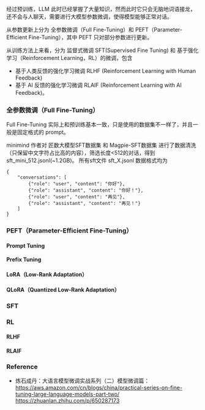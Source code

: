 经过预训练，LLM 此时已经掌握了大量知识，然而此时它只会无脑地词语接龙，还不会与人聊天，需要进行大模型参数微调，使得模型能够正常对话。

从参数更新上分为 全参数微调（Full Fine-Tuning）和 PEFT（Parameter-Efficient Fine-Tuning），其中 PEFT 只对部分参数进行更新。

从训练方法上来看，分为 监督式微调 SFT(Supervised Fine Tuning) 和 基于强化学习（Reinforcement Learning，RL）的微调，包含
- 基于人类反馈的强化学习微调 RLHF (Reinforcement Learning with Human Feedback) 
- 基于 AI 反馈的强化学习微调 RLAIF (Reinforcement Learning with AI Feedback)。

### 全参数微调（Full Fine-Tuning）
Full Fine-Tuning 实际上和预训练基本一致，只是使用的数据集不一样了，并且一般是固定格式的 prompt。

minimind 作者对 匠数大模型SFT数据集 和 Magpie-SFT数据集 进行了数据清洗（只保留中文字符占比高的内容），筛选长度<512的对话，得到sft_mini_512.jsonl(~1.2GB)。
所有sft文件 sft_X.jsonl 数据格式均为
```
{
    "conversations": [
        {"role": "user", "content": "你好"},
        {"role": "assistant", "content": "你好！"},
        {"role": "user", "content": "再见"},
        {"role": "assistant", "content": "再见！"}
    ]
}
```

### PEFT（Parameter-Efficient Fine-Tuning）

#### Prompt Tuning

#### Prefix Tuning

#### LoRA（Low-Rank Adaptation）

#### QLoRA（Quantized Low-Rank Adaptation）

### SFT

### RL

#### RLHF

#### RLAIF


### Reference
- 炼石成丹：大语言模型微调实战系列（二）模型微调篇：https://aws.amazon.com/cn/blogs/china/practical-series-on-fine-tuning-large-language-models-part-two/
https://zhuanlan.zhihu.com/p/650287173